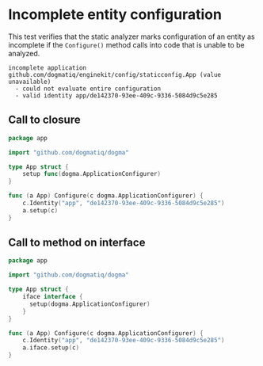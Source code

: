 # Incomplete entity configuration

This test verifies that the static analyzer marks configuration of an entity as
incomplete if the `Configure()` method calls into code that is unable to be
analyzed.

```au:output au:group=matrix
incomplete application github.com/dogmatiq/enginekit/config/staticconfig.App (value unavailable)
  - could not evaluate entire configuration
  - valid identity app/de142370-93ee-409c-9336-5084d9c5e285
```

## Call to closure

```go au:input au:group=matrix
package app

import "github.com/dogmatiq/dogma"

type App struct {
    setup func(dogma.ApplicationConfigurer)
}

func (a App) Configure(c dogma.ApplicationConfigurer) {
    c.Identity("app", "de142370-93ee-409c-9336-5084d9c5e285")
    a.setup(c)
}
```

## Call to method on interface

```go au:input au:group=matrix
package app

import "github.com/dogmatiq/dogma"

type App struct {
    iface interface {
      setup(dogma.ApplicationConfigurer)
    }
}

func (a App) Configure(c dogma.ApplicationConfigurer) {
    c.Identity("app", "de142370-93ee-409c-9336-5084d9c5e285")
    a.iface.setup(c)
}
```
